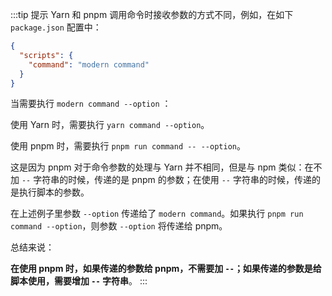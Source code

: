 :::tip 提示
Yarn 和 pnpm 调用命令时接收参数的方式不同，例如，在如下 `package.json` 配置中：

``` json
{
  "scripts": {
    "command": "modern command"
  }
}
```

当需要执行 `modern command --option` ：

使用 Yarn 时，需要执行 `yarn command --option`。

使用 pnpm 时，需要执行 `pnpm run command -- --option`。

这是因为 pnpm 对于命令参数的处理与 Yarn 并不相同，但是与 npm 类似：在不加 `--` 字符串的时候，传递的是 pnpm 的参数；在使用 `--` 字符串的时候，传递的是执行脚本的参数。

在上述例子里参数 `--option` 传递给了 `modern command`。如果执行 `pnpm run command --option`，则参数 `--option` 将传递给 pnpm。

总结来说：

**在使用 pnpm 时，如果传递的参数给 pnpm，不需要加 `--`；如果传递的参数是给脚本使用，需要增加 `--` 字符串**。
:::
